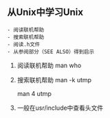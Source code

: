 ## 从Unix中学习Unix
	- 阅读联机帮助
	- 搜索联机帮助
	- 阅读.h文件
	- 从参阅部分（SEE ALSO）得到启示
1. 阅读联机帮助
	man who

2. 搜索联机帮助
	man -k utmp

	man 4 utmp

3. 一般在usr/include中查看头文件
